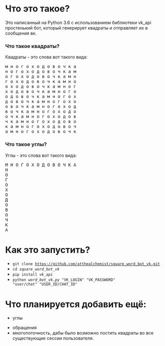 # Что это такое?

Это написанный на Python 3.6 с использованием библиотеки vk_api простенький бот, который генерирует квадраты и отправляет их в сообщения вк.

### Что такое квадраты?

Квадраты - это слова вот такого вида:

<pre>
м н о г о х о д о в о ч к а
н о г о х о д о в о ч к а м
о г о х о д о в о ч к а м н
г о х о д о в о ч к а м н о
о х о д о в о ч к а м н о г
х о д о в о ч к а м н о г о
о д о в о ч к а м н о г о х
д о в о ч к а м н о г о х о
о в о ч к а м н о г о х о д
в о ч к а м н о г о х о д о
о ч к а м н о г о х о д о в
ч к а м н о г о х о д о в о
к а м н о г о х о д о в о ч
а м н о г о х о д о в о ч к
</pre>

### Что такое углы?

Углы - это слова вот такого вида:

<pre>
М Н О Г О Х О Д О В О Ч К А
Н
О
Г
О
Х
О
Д
О
В
О
Ч
К
А
</pre>

# Как это запустить?

- <code>git clone https://github.com/atthealchemist/square_word_bot_vk.git</code>
- <code>cd <i>square_word_bot_vk</i></code>
- <code>pip install <i>vk_api</i></code>
- <code>python <i>word_bot_vk.py</i> "VK_LOGIN" "VK_PASSWORD" "user/chat" "USER_ID/CHAT_ID"</code>

# Что планируется добавить ещё:
+ углы
- обращения
- многопоточность, дабы было возможно постить квадраты во все существующие сессии пользователя.
